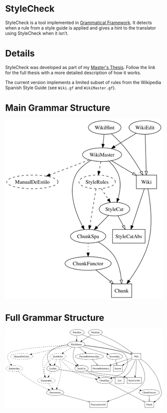 # StyleCheck

StyleCheck is a tool implemented in [Grammatical Framework](http://www.grammaticalframework.org/). It detects when a rule from a style guide is applied and gives a hint to the translator using StyleCheck when it isn’t.

# Details

StyleCheck was developed as part of my [Master's Thesis](https://github.com/Deseaus/MastersThesis). Follow the link for the full thesis with a more detailed description of how it works. 

The current version implements a limited subset of rules from the Wikipedia Spanish Style Guide (see `Wiki.gf` and `WikiMaster.gf`).

# Main Grammar Structure

![StyleCheck Main Grammar](overview/grammar_simple.png)

# Full Grammar Structure

![StyleCheck Full Grammar](overview/grammar_full.png)
